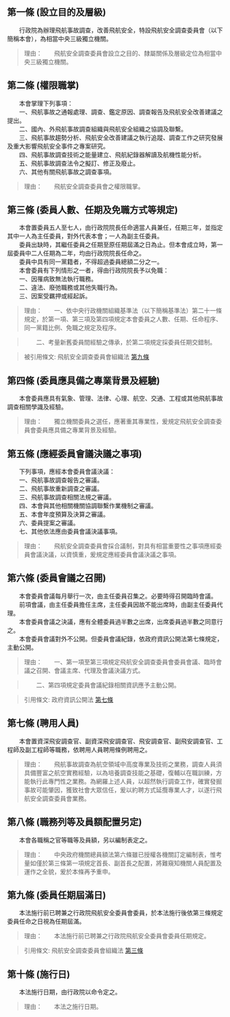 第一條 (設立目的及層級)
-----------------------
　　行政院為辦理飛航事故調查，改善飛航安全，特設飛航安全調查委員會（以下簡稱本會），為相當中央三級獨立機關。  
> 理由：　　飛航安全調查委員會設立之目的、隸屬關係及層級定位為相當中央三級獨立機關。



第二條 (權限職掌)
-----------------
　　本會掌理下列事項：  
　　一、飛航事故之通報處理、調查、鑑定原因、調查報告及飛航安全改善建議之提出。  
　　二、國內、外飛航事故調查組織與飛航安全組織之協調及聯繫。  
　　三、飛航事故趨勢分析、飛航安全改善建議之執行追蹤、調查工作之研究發展及重大影響飛航安全事件之專案研究。  
　　四、飛航事故調查技術之能量建立、飛航紀錄器解讀及航機性能分析。  
　　五、飛航事故調查法令之擬訂、修正及廢止。  
　　六、其他有關飛航事故之調查事項。  
> 理由：　　飛航安全調查委員會之權限職掌。



第三條 (委員人數、任期及免職方式等規定)
---------------------------------------
　　本會置委員五人至七人，由行政院院長任命適當人員兼任，任期三年，並指定其中一人為主任委員，對外代表本會；一人為副主任委員。  
　　委員出缺時，其繼任委員之任期至原任期屆滿之日為止。但本會成立時，第一屆委員中二人任期為二年，均由行政院院長任命之。  
　　委員中具有同一黨籍者，不得超過委員總額二分之一。  
　　本會委員有下列情形之一者，得由行政院院長予以免職：  
　　一、因罹病致無法執行職務。  
　　二、違法、廢弛職務或其他失職行為。  
　　三、因案受羈押或經起訴。  
> 理由：　　一、依中央行政機關組織基準法（以下簡稱基準法）第二十一條規定，於第一項、第三項及第四項規定本會委員之人數、任期、任命程序、同一黨籍比例、免職之規定及程序。

> 　　二、考量新舊委員間經驗之傳承，於第二項規定採委員任期交錯制。

> 被引用條文: 飛航安全調查委員會組織法 [第九條](../../交通建設/空運/飛航安全調查委員會組織法.md#第九條-委員任期屆滿日)



第四條 (委員應具備之專業背景及經驗)
-----------------------------------
　　本會委員應具有氣象、管理、法律、心理、航空、交通、工程或其他飛航事故調查相關學識及經驗。  
> 理由：　　獨立機關委員之選任，應著重其專業性，爰規定飛航安全調查委員會委員應具備之專業背景及經驗。



第五條 (應經委員會議決議之事項)
-------------------------------
　　下列事項，應經本會委員會議決議：  
　　一、飛航事故調查報告之審議。  
　　二、飛航事故重新調查之審議。  
　　三、飛航事故調查相關法規之審議。  
　　四、本會與其他相關機關協調聯繫作業機制之審議。  
　　五、本會年度預算及決算之審議。  
　　六、委員提案之審議。  
　　七、其他依法應由委員會議決議事項。  
> 理由：　　飛航安全調查委員會採合議制，對具有相當重要性之事項應經委員會議決議，以資慎重，爰規定應經委員會議決議之事項。



第六條 (委員會議之召開)
-----------------------
　　本會委員會議每月舉行一次，由主任委員召集之。必要時得召開臨時會議。  
　　前項會議，由主任委員擔任主席，主任委員因故不能出席時，由副主任委員代理。  
　　本會委員會議之決議，應有全體委員過半數之出席，出席委員過半數之同意行之。  
　　本會委員會議對外不公開。但委員會議紀錄，依政府資訊公開法第七條規定，主動公開。  
> 理由：　　一、第一項至第三項規定飛航安全調查委員會委員會議、臨時會議之召開、會議主席、代理及會議決議方式。

> 　　二、第四項規定委員會議紀錄相關資訊應予主動公開。

> 引用條文: 政府資訊公開法 [第七條](../../國家發展/政府出版/政府資訊公開法.md#第七條-主動公開政府資訊之範圍)



第七條 (聘用人員)
-----------------
　　本會置資深飛安調查官、副資深飛安調查官、飛安調查官、副飛安調查官、工程師及副工程師等職務，依聘用人員聘用條例聘用之。  
> 理由：　　飛航事故調查為航空領域中高度專業及技術之業務，調查人員須具備豐富之航空實務經驗，以為培養調查技能之基礎，復輔以在職訓練，方能執行此專門性之業務。為網羅上述人員，以超然執行調查工作，確實發掘事故可能肇因，獲致社會大眾信任，爰以約聘方式延攬專業人才，以遂行飛航安全調查委員會業務。



第八條 (職務列等及員額配置另定)
-------------------------------
　　本會各職稱之官等職等及員額，另以編制表定之。  
> 理由：　　中央政府機關總員額法第六條雖已授權各機關訂定編制表，惟考量如僅於第三條第一項規定首長、副首長之配置，將難窺知機關人員配置及運作之全貌，爰於本條再予重申。



第九條 (委員任期屆滿日)
-----------------------
　　本法施行前已聘兼之行政院飛航安全委員會委員，於本法施行後依第三條規定委員任命之日視為任期屆滿。  
> 理由：　　本法施行前已聘兼之行政院飛航安全委員會委員任期規定。

> 引用條文: 飛航安全調查委員會組織法 [第三條](../../交通建設/空運/飛航安全調查委員會組織法.md#第三條-委員人數、任期及免職方式等規定)



第十條 (施行日)
---------------
　　本法施行日期，由行政院以命令定之。  
> 理由：　　本法之施行日期。